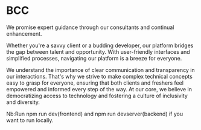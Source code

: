 # BCC

We promise expert guidance through our consultants and continual enhancement.

Whether you're a savvy client or a budding developer, our platform bridges the gap between talent and opportunity. With user-friendly interfaces and simplified processes, navigating our platform is a breeze for everyone.

We understand the importance of clear communication and transparency in our interactions. That's why we strive to make complex technical concepts easy to grasp for everyone, ensuring that both clients and freshers feel empowered and informed every step of the way. At our core, we believe in democratizing access to technology and fostering a culture of inclusivity and diversity.

Nb:Run npm run dev(frontend) and npm run devserver(backend) if you want to run locally.
